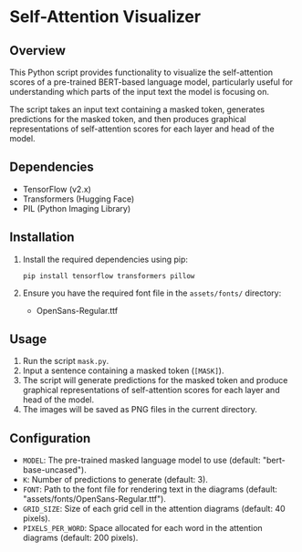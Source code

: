 # Self-Attention Visualizer

## Overview
This Python script provides functionality to visualize the self-attention scores of a pre-trained BERT-based language model, particularly useful for understanding which parts of the input text the model is focusing on.

The script takes an input text containing a masked token, generates predictions for the masked token, and then produces graphical representations of self-attention scores for each layer and head of the model.

## Dependencies
- TensorFlow (v2.x)
- Transformers (Hugging Face)
- PIL (Python Imaging Library)

## Installation
1. Install the required dependencies using pip:
   ```
   pip install tensorflow transformers pillow
   ```

2. Ensure you have the required font file in the `assets/fonts/` directory:
   - OpenSans-Regular.ttf

## Usage
1. Run the script `mask.py`.
2. Input a sentence containing a masked token (`[MASK]`).
3. The script will generate predictions for the masked token and produce graphical representations of self-attention scores for each layer and head of the model.
4. The images will be saved as PNG files in the current directory.

## Configuration
- `MODEL`: The pre-trained masked language model to use (default: "bert-base-uncased").
- `K`: Number of predictions to generate (default: 3).
- `FONT`: Path to the font file for rendering text in the diagrams (default: "assets/fonts/OpenSans-Regular.ttf").
- `GRID_SIZE`: Size of each grid cell in the attention diagrams (default: 40 pixels).
- `PIXELS_PER_WORD`: Space allocated for each word in the attention diagrams (default: 200 pixels).

